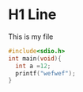 # H1 Line
  This is my file
  ```C
  #include<sdio.h>
  int main(void){
    int a =12;
    printf("wefwef");
  }
  ```

